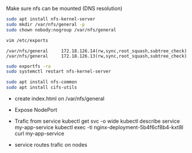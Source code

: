 Make sure nfs can be mounted (DNS resolution)

```sh
sudo apt install nfs-kernel-server
sudo mkdir /var/nfs/general -p
sudo chown nobody:nogroup /var/nfs/general

vim /etc/exports
```

```
/var/nfs/general     172.18.126.14(rw,sync,root_squash,subtree_check)
/var/nfs/general     172.18.126.13(rw,sync,root_squash,subtree_check)
```


```sh
sudo exportfs -ra
sudo systemctl restart nfs-kernel-server
```


```sh
sudo apt install nfs-common
sudo apt install cifs-utils
```

* create index.html on /var/nfs/general

* Expose NodePort
* Trafic from service
kubectl get svc -o wide
kubectl describe service my-app-service
kubectl exec -ti nginx-deployment-5b4f6cf8b4-kxt8l curl my-app-service

* service routes trafic on nodes